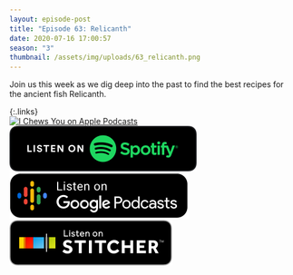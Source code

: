```yaml
---
layout: episode-post
title: "Episode 63: Relicanth"
date: 2020-07-16 17:00:57
season: "3"
thumbnail: /assets/img/uploads/63_relicanth.png
---
```

Join us this week as we dig deep into the past to find the best recipes for the ancient fish Relicanth.

{:.links}  
[![I Chews You on Apple Podcasts](https://linkmaker.itunes.apple.com/en-us/badge-lrg.svg?releaseDate=2019-04-16T00:00:00Z&kind=podcast&bubble=podcasts)](https://podcasts.apple.com/us/podcast/63-relicanth/id1455409177?i=1000476532416)  [![I Chews You on Spotify](/assets/img/uploads/spotify-badge-button.svg)](https://open.spotify.com/episode/6Pzf3vWjQ2R9jmbgSVwG3t)  [![I Chews You on Google Podcasts](/assets/img/uploads/google-podcasts-badge-button.svg)](https://podcasts.google.com/feed/aHR0cHM6Ly9pY2hld3N5b3UubGlic3luLmNvbS9yc3M/episode/YWQ5YzVmOGItMjZkOC00NjdkLTllMTUtZmY1ZmUwOTUzMGI3?ved=2ahUKEwja7sDq8dLqAhWXop4KHefbDLEQkfYCegQIARAF)  [![I Chews You on Stitcher](/assets/img/uploads/stitcher-badge-button.svg)](https://www.stitcher.com/s?eid=70111344)